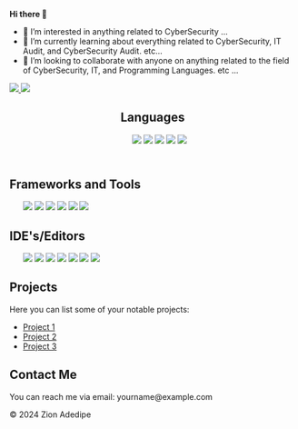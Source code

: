 <strong> <p>Hi there 👋 </p> </strong>

- 👀 I’m interested in anything related to CyberSecurity ...
- 🌱 I’m currently learning about everything related to CyberSecurity, IT Audit, and CyberSecurity Audit. etc...
- 💞️ I’m looking to collaborate with anyone on anything related to the field of CyberSecurity, IT, and Programming Languages. etc ...

<a href="mailto: zadedipe@purdue.edu">
    <img src="https://img.shields.io/badge/Gmail-D14836?style=for-the-badge&logo=gmail&logoColor=white" />
</a>

<a href="https://www.linkedin.com/in/zion-adedipe/">
    <img src="https://img.shields.io/badge/LinkedIn-0077B5?style=for-the-badge&logo=linkedin&logoColor=white" />
</a>

<!DOCTYPE html>
<html lang="en">
<head>
    <meta charset="UTF-8">
    <meta name="viewport" content="width=device-width, initial-scale=1.0">
</head>
<body>
    <header>
        <h2>Languages</h2>
        <ul>
            <img src="https://img.shields.io/badge/Python-FFD43B?style=for-the-badge&logo=python&logoColor=blue" />
            <img src="https://img.shields.io/badge/HTML5-E34F26?style=for-the-badge&logo=html5&logoColor=white" />
            <img src="https://img.shields.io/badge/CSS3-1572B6?style=for-the-badge&logo=css3&logoColor=white" /> 
            <img src="https://img.shields.io/badge/JavaScript-323330?style=for-the-badge&logo=javascript&logoColor=F7DF1E " /> 
            <img src="https://img.shields.io/badge/powershell-5391FE?style=for-the-badge&logo=powershell&logoColor=white" /> 
            </ul>
    </header>
    <main>
        <section>
            <h2>Frameworks and Tools </h2>
            <ul>
                <img src="https://img.shields.io/badge/conda-342B029.svg?&style=for-the-badge&logo=anaconda&logoColor=white" />
                <img src="https://img.shields.io/badge/Sqlite-003B57?style=for-the-badge&logo=sqlite&logoColor=white" /> 
                <img src="https://img.shields.io/badge/MySQL-005C84?style=for-the-badge&logo=mysql&logoColor=white" /> 
                <img src="https://img.shields.io/badge/Microsoft%20SQL%20Server-CC2927?style=for-the-badge&logo=microsoft%20sql%20server&logoColor=white" /> 
                <img src="https://img.shields.io/badge/Oracle-F80000?style=for-the-badge&logo=Oracle&logoColor=white" />
                <img src="https://img.shields.io/badge/jupyter-%23FA0F00.svg?style=for-the-badge&logo=jupyter&logoColor=white" />
            </ul>
        </section>
        <section>
            <h2>IDE's/Editors</h2>
            <ul>
                <img src="https://img.shields.io/badge/VSCode-0078D4?style=for-the-badge&logo=visual%20studio%20code&logoColor=white" />
                <img src=" https://img.shields.io/badge/Notepad++-90E59A.svg?style=for-the-badge&logo=notepad%2B%2B&logoColor=black" />
                <img src="https://img.shields.io/badge/sublime_text-%23575757.svg?&style=for-the-badge&logo=sublime-text&logoColor=important" />
                <img src="https://img.shields.io/badge/IntelliJ_IDEA-000000.svg?style=for-the-badge&logo=intellij-idea&logoColor=white" /> 
                <img src="https://img.shields.io/badge/PyCharm-000000.svg?&style=for-the-badge&logo=PyCharm&logoColor=white" /> 
                <img src="https://img.shields.io/badge/Anaconda-%2344A833.svg?style=for-the-badge&logo=anaconda&logoColor=white" />
                <img src="https://img.shields.io/badge/Codepen-000000?style=for-the-badge&logo=codepen&logoColor=white" />  
            </ul>
        </section>
        <section>
            <h2>Projects</h2>
            <p>Here you can list some of your notable projects:</p>
            <ul>
                <li><a href="#">Project 1</a></li>
                <li><a href="#">Project 2</a></li>
                <li><a href="#">Project 3</a></li>
            </ul>
        </section>
        <section>
            <h2>Contact Me</h2>
            <p>You can reach me via email: yourname@example.com</p>
        </section>
    </main>
    <footer>
        <p> &copy; 2024 Zion Adedipe </p>
    </footer>
</body>
</html>

<!---
flashyzee/flashyzee is a ✨ special ✨ repository because its `README.md` (this file) appears on your GitHub profile.
You can click the Preview link to take a look at your changes.
--->
